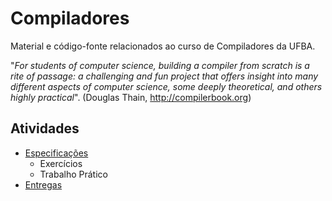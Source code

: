 # Compiladores

Material e código-fonte relacionados ao curso de Compiladores da UFBA.

"_For students of computer science, building a compiler from scratch is a rite of passage: a challenging and fun project that offers insight into many different aspects of computer science, some deeply theoretical, and others highly practical_". (Douglas Thain, http://compilerbook.org)

## Atividades

+ [Especificações](especificacao)
  + Exercícios
  + Trabalho Prático
+ [Entregas](entregas)

